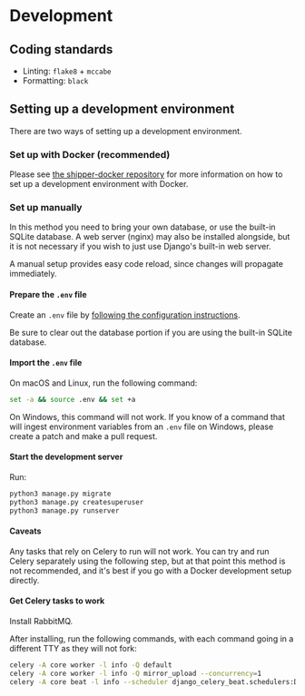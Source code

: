 # Development

## Coding standards

- Linting: `flake8` + `mccabe`
- Formatting: `black`

## Setting up a development environment

There are two ways of setting up a development environment.

### Set up with Docker (recommended)

Please see [the shipper-docker repository](https://github.com/shipperstack/shipper-docker/) for more information on how to set up a development environment with Docker.

### Set up manually

In this method you need to bring your own database, or use the built-in SQLite database. A web server (nginx) may also be installed alongside, but it is not necessary if you wish to just use Django's built-in web server.

A manual setup provides easy code reload, since changes will propagate immediately.

#### Prepare the `.env` file

Create an `.env` file by [following the configuration instructions](../sysadmin/Configuration.md).

Be sure to clear out the database portion if you are using the built-in SQLite database.

#### Import the `.env` file

On macOS and Linux, run the following command:

```bash
set -a && source .env && set +a
```

On Windows, this command will not work. If you know of a command that will ingest environment variables from an `.env` file on Windows, please create a patch and make a pull request.

#### Start the development server

Run:

```bash
python3 manage.py migrate
python3 manage.py createsuperuser
python3 manage.py runserver
```

#### Caveats

Any tasks that rely on Celery to run will not work. You can try and run Celery separately using the following step, but at that point this method is not recommended, and it's best if you go with a Docker development setup directly.

#### Get Celery tasks to work

Install RabbitMQ.

After installing, run the following commands, with each command going in a different TTY as they will not fork:

```bash
celery -A core worker -l info -Q default
celery -A core worker -l info -Q mirror_upload --concurrency=1
celery -A core beat -l info --scheduler django_celery_beat.schedulers:DatabaseScheduler
```